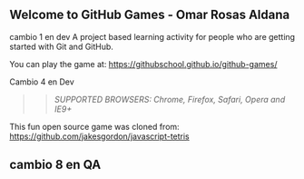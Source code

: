 ## Welcome to GitHub Games - Omar Rosas Aldana
 cambio 1 en dev
A project based learning activity for people who are getting started with Git and GitHub.

You can play the game at: https://githubschool.github.io/github-games/

Cambio 4 en Dev
>> _*SUPPORTED BROWSERS*: Chrome, Firefox, Safari, Opera and IE9+_

This fun open source game was cloned from: https://github.com/jakesgordon/javascript-tetris

## cambio 8 en QA
